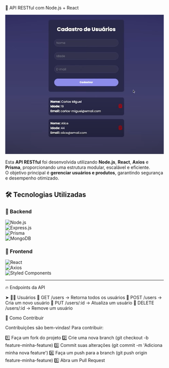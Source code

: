🚀 API RESTful com Node.js + React 

![Descrição da Imagem](Back-end/Front-end/my-vue-app/src/assets/minha-imagem.png)

Esta **API RESTful** foi desenvolvida utilizando **Node.js**, **React**, **Axios** e **Prisma**, proporcionando uma estrutura modular, escalável e eficiente.  
O objetivo principal é **gerenciar usuários e produtos**, garantindo segurança e desempenho otimizado.  

## 🛠️ Tecnologias Utilizadas  

### 🔹 Backend  
![Node.js](https://img.shields.io/badge/Node.js-16.0-green)  
![Express.js](https://img.shields.io/badge/Express.js-4.x-yellow)  
![Prisma](https://img.shields.io/badge/Prisma-v2.29.0-blue)  
![MongoDB](https://img.shields.io/badge/MongoDB-13.0-blue)  

### 🔹 Frontend  
![React](https://img.shields.io/badge/React-17.0-blue)  
![Axios](https://img.shields.io/badge/Axios-0.21.1-blue)  
![Styled Components](https://img.shields.io/badge/Styled_Components-v5.x-blue)  

---

🔥 Endpoints da API

➤ 🧑‍💼 Usuários
📌 GET /users → Retorna todos os usuários
📌 POST /users → Cria um novo usuário
📌 PUT /users/:id → Atualiza um usuário
📌 DELETE /users/:id → Remove um usuário

🤝 Como Contribuir

Contribuições são bem-vindas! Para contribuir:

1️⃣ Faça um fork do projeto
2️⃣ Crie uma nova branch (git checkout -b feature-minha-feature)
3️⃣ Commit suas alterações (git commit -m 'Adiciona minha nova feature')
4️⃣ Faça um push para a branch (git push origin feature-minha-feature)
5️⃣ Abra um Pull Request

